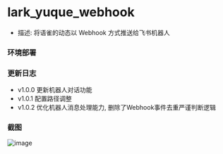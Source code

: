 # lark_yuque_webhook
- 描述: 将语雀的动态以 Webhook 方式推送给飞书机器人

### 环境部署


### 更新日志
- v1.0.0 更新机器人对话功能
- v1.0.1 配置路径调整
- v1.0.2 优化机器人消息处理能力, 删除了Webhook事件去重严谨判断逻辑



### 截图
![image](https://user-images.githubusercontent.com/58482090/166675476-3866a1e4-3f58-4eec-a2da-6dd2211793be.png)
